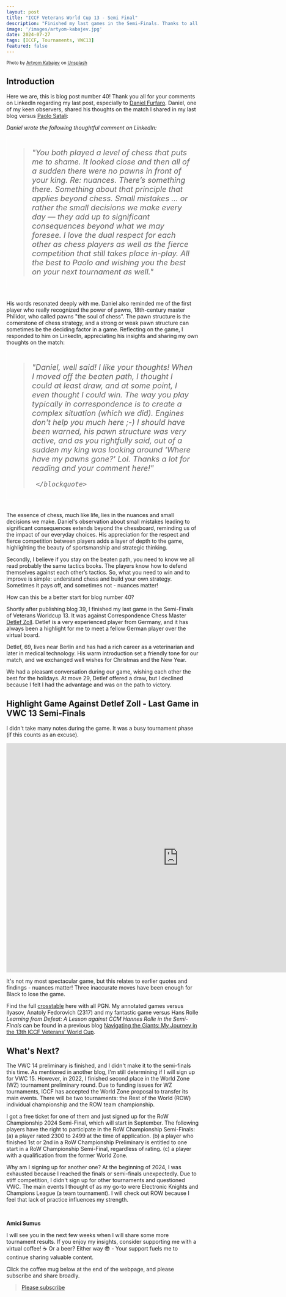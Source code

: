 ```yaml
---
layout: post
title: "ICCF Veterans World Cup 13 - Semi Final"
description: "Finished my last games in the Semi-Finals. Thanks to all of you who are following my journey. This is blog #40!"
image: '/images/artyom-kabajev.jpg'
date: 2024-07-27
tags: [ICCF, Tournaments, VWC13]
featured: false
---
```


<small>Photo by <a href="https://unsplash.com/@artfilm?utm_content=creditCopyText&utm_medium=referral&utm_source=unsplash">Artyom Kabajev</a> on <a href="https://unsplash.com/photos/person-playing-chess-on-gray-concrete-floor-xDrKubSfIL0?utm_content=creditCopyText&utm_medium=referral&utm_source=unsplash">Unsplash</a></small>

## Introduction

Here we are, this is blog post number 40! Thank you all for your comments on LinkedIn regarding my last post, especially to [Daniel Furfaro](https://www.linkedin.com/in/dansbrandmoves/). Daniel, one of my keen observers, shared his thoughts on the match I shared in my last blog versus [Paolo Satali](https://chess.myvortexcloud.com/Veterans-Worldcup):

*Daniel wrote the following thoughtful comment on LinkedIn:*

<div style="border: 1px solid white; padding: 10px">
     <blockquote style="font-size: 20px; font-style: italic; font-weight: 400;">
"You both played a level of chess that puts me to shame. It looked close and then all of a sudden there were no pawns in front of your king. Re: nuances. There’s something there. Something about that principle that applies beyond chess. Small mistakes … or rather the small decisions we make every day — they add up to significant consequences beyond what we may foresee. I love the dual respect for each other as chess players as well as the fierce competition that still takes place in-play. All the best to Paolo and wishing you the best on your next tournament as well."
     </blockquote>
</div>

<br>

His words resonated deeply with me. Daniel also reminded me of the first player who really recognized the power of pawns, 18th-century master Philidor, who called pawns "the soul of chess". The pawn structure is the cornerstone of chess strategy, and a strong or weak pawn structure can sometimes be the deciding factor in a game. Reflecting on the game, I responded to him on LinkedIn, appreciating his insights and sharing my own thoughts on the match:

<div style="border: 1px solid white; padding: 10px">
     <blockquote style="font-size: 20px; font-style: italic; font-weight: 400;">

"Daniel, well said! I like your thoughts! When I moved off the beaten path, I thought I could at least draw, and at some point, I even thought I could win. The way you play typically in correspondence is to create a complex situation (which we did). Engines don't help you much here ;-) I should have been warned, his pawn structure was very active, and as you rightfully said, out of a sudden my king was looking around 'Where have my pawns gone?' Lol. Thanks a lot for reading and your comment here!"

     </blockquote>
</div>

<br>

The essence of chess, much like life, lies in the nuances and small decisions we make. Daniel's observation about small mistakes leading to significant consequences extends beyond the chessboard, reminding us of the impact of our everyday choices. His appreciation for the respect and fierce competition between players adds a layer of depth to the game, highlighting the beauty of sportsmanship and strategic thinking.

Secondly, I believe if you stay on the beaten path, you need to know we all read probably the same tactics books. The players know how to defend themselves against each other’s tactics. So, what you need to win and to improve is simple: understand chess and build your own strategy. Sometimes it pays off, and sometimes not - nuances matter!

How can this be a better start for blog number 40?

Shortly after publishing blog 39, I finished my last game in the Semi-Finals of Veterans Worldcup 13. It was against Correspondence Chess Master [Detlef Zoll](https://www.iccf.com/player?id=82490). Detlef is a very experienced player from Germany, and it has always been a highlight for me to meet a fellow German player over the virtual board.

Detlef, 69, lives near Berlin and has had a rich career as a veterinarian and later in medical technology. His warm introduction set a friendly tone for our match, and we exchanged well wishes for Christmas and the New Year.

We had a pleasant conversation during our game, wishing each other the best for the holidays. At move 29, Detlef offered a draw, but I declined because I felt I had the advantage and was on the path to victory.

## Highlight Game Against Detlef Zoll - Last Game in VWC 13 Semi-Finals

I didn't take many notes during the game. It was a busy tournament phase (if this counts as an excuse).

<iframe style='border: 0;' width='900px' height='600px' src='https://share.chessbase.com/SharedGames/frame/?p=tQCgRXKuHZyIpEPyrhr7/W88YieQd4T3M1djEKitMa8Pqv7mDazsLx0wvtaqE6Xu'></iframe>

<br>

It's not my most spectacular game, but this relates to earlier quotes and findings - nuances matter! Three inaccurate moves have been enough for Black to lose the game.

Find the full [crosstable](https://www.iccf.com/event?id=102157) here with all PGN.
My annotated games versus Ilyasov, Anatoly Fedorovich (2317) and my fantastic game versus Hans Rolle *Learning from Defeat: A Lesson against CCM Hannes Rolle in the Semi-Finals* can be found in a previous blog [Navigating the Giants: My Journey in the 13th ICCF Veterans’ World Cup](https://chess.myvortexcloud.com/Navigating-the-Giants).

## What's Next?

The VWC 14 preliminary is finished, and I didn't make it to the semi-finals this time. As mentioned in another blog, I'm still determining if I will sign up for VWC 15. However, in 2022, I finished second place in the World Zone (WZ) tournament preliminary round. Due to funding issues for WZ tournaments, ICCF has accepted the World Zone proposal to transfer its main events. There will be two tournaments: the Rest of the World (ROW) individual championship and the ROW team championship.

I got a free ticket for one of them and just signed up for the RoW Championship 2024 Semi-Final, which will start in September.
The following players have the right to participate in the RoW Championship Semi-Finals:
(a) a player rated 2300 to 2499 at the time of application.
(b) a player who finished 1st or 2nd in a RoW Championship Preliminary is entitled to one start in a RoW Championship Semi-Final, regardless of rating.
(c) a player with a qualification from the former World Zone.

Why am I signing up for another one? At the beginning of 2024, I was exhausted because I reached the finals or semi-finals unexpectedly. Due to stiff competition, I didn't sign up for other tournaments and questioned VWC. The main events I thought of as my go-to were Electronic Knights and Champions League (a team tournament). I will check out ROW because I feel that lack of practice influences my strength.

<br>

**Amici Sumus**

I will see you in the next few weeks when I will share some more tournament results. If you enjoy my insights, consider supporting me with a virtual coffee! ☕️ Or a beer? Either way 😎 - Your support fuels me to continue sharing valuable content.

Click the coffee mug below at the end of the webpage, and please subscribe and share broadly.

> [Please subscribe](https://follow.it/senior-chess-improver?leanpub)
